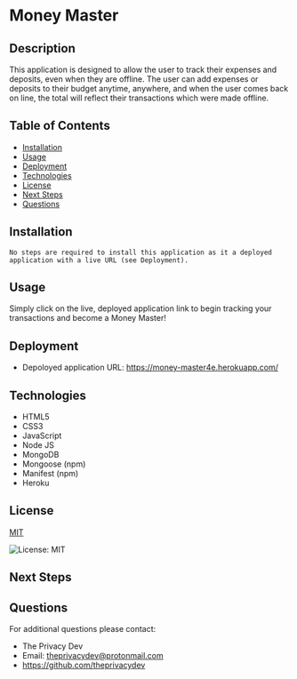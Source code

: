 

# Money Master

## Description
This application is designed to allow the user to track their expenses and deposits, even when they are offline. The user can add expenses or deposits to their budget anytime, anywhere, and when the user comes back on line, the total will reflect their transactions which were made offline.

## Table of Contents
  - [Installation](#installation)
  - [Usage](#usage)
  - [Deployment](#deployment)
  - [Technologies](#technologies)
  - [License](#license)
  - [Next Steps](#next-steps)
  - [Questions](#questions)


## Installation
``` No steps are required to install this application as it a deployed application with a live URL (see Deployment). ```

## Usage
Simply click on the live, deployed application link to begin tracking your transactions and become a Money Master!

## Deployment
* Depoloyed application URL: https://money-master4e.herokuapp.com/

## Technologies
* HTML5
* CSS3
* JavaScript
* Node JS
* MongoDB
* Mongoose (npm)
* Manifest (npm)
* Heroku

## License


  [MIT](https://opensource.org/licenses/MIT)
  

  ![License: MIT](https://img.shields.io/badge/License-MIT-9cf)


## Next Steps


## Questions
For additional questions please contact:
* The Privacy Dev
* Email: theprivacydev@protonmail.com
* https://github.com/theprivacydev
